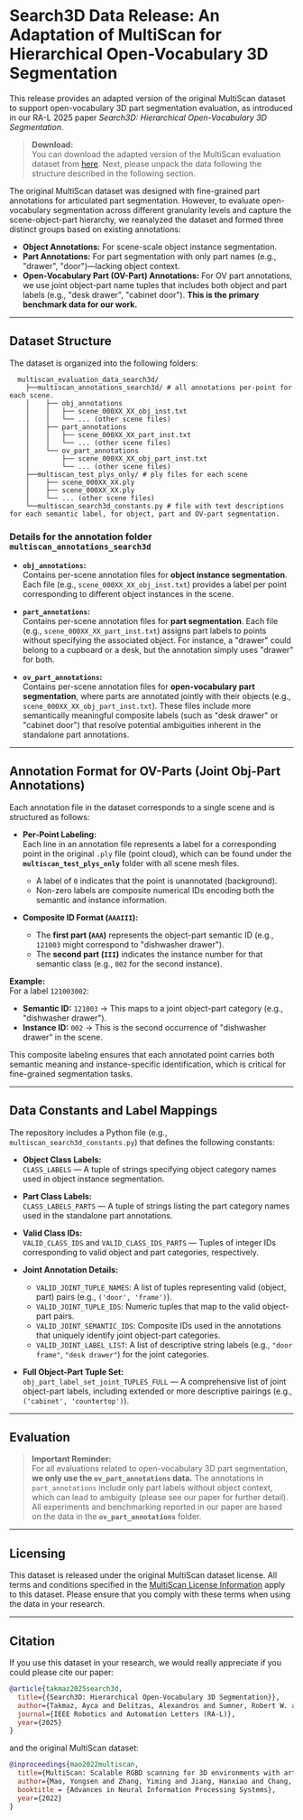 # Search3D Data Release: An Adaptation of MultiScan for Hierarchical Open-Vocabulary 3D Segmentation

This release provides an adapted version of the original MultiScan dataset to support open-vocabulary 3D part segmentation evaluation, as introduced in our RA-L 2025 paper *Search3D: Hierarchical Open-Vocabulary 3D Segmentation*. 


> **Download:**  
> You can download the adapted version of the MultiScan evaluation dataset from [here](https://drive.google.com/drive/folders/1pyTHX3Ym8-StdWDvCVv72C6N_8GsjvSx?usp=sharing). Next, please unpack the data following the structure described in the following section. 


The original MultiScan dataset was designed with fine-grained part annotations for articulated part segmentation. However, to evaluate open-vocabulary segmentation across different granularity levels and capture the scene-object-part hierarchy, we reanalyzed the dataset and formed three distinct groups based on existing annotations:

- **Object Annotations:** For scene-scale object instance segmentation.  
- **Part Annotations:** For part segmentation with only part names (e.g., "drawer", "door")—lacking object context.  
- **Open-Vocabulary Part (OV-Part) Annotations:** For OV part annotations, we use joint object-part name tuples that includes both object and part labels (e.g., "desk drawer", "cabinet door"). **This is the primary benchmark data for our work.**

---

## Dataset Structure

The dataset is organized into the following folders:
```
  multiscan_evaluation_data_search3d/
    ├──multiscan_annotations_search3d/ # all annotations per-point for each scene. 
    │    ├── obj_annotations
    │    │   ├── scene_000XX_XX_obj_inst.txt
    │    │   └── ... (other scene files)
    │    ├── part_annotations
    │    │   ├── scene_000XX_XX_part_inst.txt
    │    │   └── ... (other scene files)
    │    └── ov_part_annotations
    │        ├── scene_000XX_XX_obj_part_inst.txt
    │        └── ... (other scene files)
    ├──multiscan_test_plys_only/ # ply files for each scene
    │    ├── scene_000XX_XX.ply
    │    ├── scene_000XX_XX.ply
    │    └── ... (other scene files)
    └──multiscan_search3d_constants.py # file with text descriptions for each semantic label, for object, part and OV-part segmentation.
  ```


### Details for the annotation folder **`multiscan_annotations_search3d`**
- **`obj_annotations`:**  
  Contains per-scene annotation files for **object instance segmentation**. Each file (e.g., `scene_000XX_XX_obj_inst.txt`) provides a label per point corresponding to different object instances in the scene.

- **`part_annotations`:**  
  Contains per-scene annotation files for **part segmentation**. Each file (e.g., `scene_000XX_XX_part_inst.txt`) assigns part labels to points without specifying the associated object. For instance, a "drawer" could belong to a cupboard or a desk, but the annotation simply uses "drawer" for both.

- **`ov_part_annotations`:**  
  Contains per-scene annotation files for **open-vocabulary part segmentation**, where parts are annotated jointly with their objects (e.g., `scene_000XX_XX_obj_part_inst.txt`). These files include more semantically meaningful composite labels (such as "desk drawer" or "cabinet door") that resolve potential ambiguities inherent in the standalone part annotations.

---

## Annotation Format for OV-Parts (Joint Obj-Part Annotations)

Each annotation file in the dataset corresponds to a single scene and is structured as follows:

- **Per-Point Labeling:**  
  Each line in an annotation file represents a label for a corresponding point in the original `.ply` file (point cloud), which can be found under the **`multiscan_test_plys_only`** folder with all scene mesh files.  
  - A label of `0` indicates that the point is unannotated (background).  
  - Non-zero labels are composite numerical IDs encoding both the semantic and instance information.

- **Composite ID Format (`AAAIII`):**  
  - The **first part (`AAA`)** represents the object-part semantic ID (e.g., `121003` might correspond to "dishwasher drawer").  
  - The **second part (`III`)** indicates the instance number for that semantic class (e.g., `002` for the second instance).

**Example:**  
For a label `121003002`:  
- **Semantic ID:** `121003` → This maps to a joint object-part category (e.g., "dishwasher drawer").  
- **Instance ID:** `002` → This is the second occurrence of "dishwasher drawer" in the scene.

This composite labeling ensures that each annotated point carries both semantic meaning and instance-specific identification, which is critical for fine-grained segmentation tasks.

---

## Data Constants and Label Mappings

The repository includes a Python file (e.g., `multiscan_search3d_constants.py`) that defines the following constants:

- **Object Class Labels:**  
  `CLASS_LABELS` — A tuple of strings specifying object category names used in object instance segmentation.

- **Part Class Labels:**  
  `CLASS_LABELS_PARTS` — A tuple of strings listing the part category names used in the standalone part annotations.

- **Valid Class IDs:**  
  `VALID_CLASS_IDS` and `VALID_CLASS_IDS_PARTS` — Tuples of integer IDs corresponding to valid object and part categories, respectively.

- **Joint Annotation Details:**  
  - `VALID_JOINT_TUPLE_NAMES`: A list of tuples representing valid (object, part) pairs (e.g., `('door', 'frame')`).  
  - `VALID_JOINT_TUPLE_IDS`: Numeric tuples that map to the valid object-part pairs.  
  - `VALID_JOINT_SEMANTIC_IDS`: Composite IDs used in the annotations that uniquely identify joint object-part categories.  
  - `VALID_JOINT_LABEL_LIST`: A list of descriptive string labels (e.g., `"door frame"`, `"desk drawer"`) for the joint categories.

- **Full Object-Part Tuple Set:**  
  `obj_part_label_set_joint_TUPLES_FULL` — A comprehensive list of joint object-part labels, including extended or more descriptive pairings (e.g., `('cabinet', 'countertop')`).

---

## Evaluation


> **Important Reminder:**  
> For all evaluations related to open-vocabulary 3D part segmentation, **we only use the `ov_part_annotations` data.** The annotations in `part_annotations` include only part labels without object context, which can lead to ambiguity (please see our paper for further detail). All experiments and benchmarking reported in our paper are based on the data in the **`ov_part_annotations`** folder. 

---

## Licensing

This dataset is released under the original MultiScan dataset license. All terms and conditions specified in the [MultiScan License Information](https://3dlg-hcvc.github.io/multiscan/#) apply to this dataset. Please ensure that you comply with these terms when using the data in your research.

---

## Citation

If you use this dataset in your research, we would really appreciate if you could please cite our paper:

```bibtex
@article{takmaz2025search3d,
  title={{Search3D: Hierarchical Open-Vocabulary 3D Segmentation}},
  author={Takmaz, Ayca and Delitzas, Alexandros and Sumner, Robert W. and Engelmann, Francis and Wald, Johanna and Tombari, Federico},
  journal={IEEE Robotics and Automation Letters (RA-L)},
  year={2025}
}
```

and the original MultiScan dataset:

```bibtex
@inproceedings{mao2022multiscan,
  title={MultiScan: Scalable RGBD scanning for 3D environments with articulated objects},
  author={Mao, Yongsen and Zhang, Yiming and Jiang, Hanxiao and Chang, Angel X and Savva, Manolis},
  booktitle = {Advances in Neural Information Processing Systems},
  year={2022}
}
```

